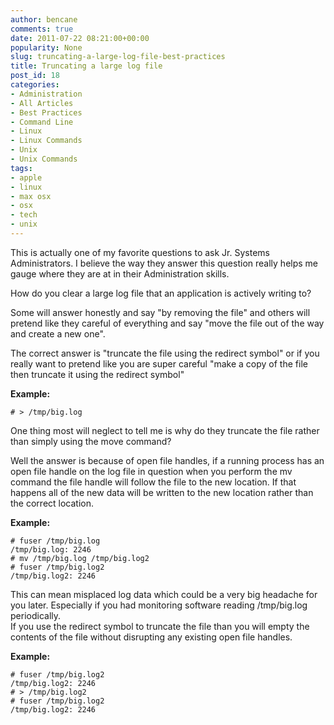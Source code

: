 ```yaml
---
author: bencane
comments: true
date: 2011-07-22 08:21:00+00:00
popularity: None
slug: truncating-a-large-log-file-best-practices
title: Truncating a large log file
post_id: 18
categories:
- Administration
- All Articles
- Best Practices
- Command Line
- Linux
- Linux Commands
- Unix
- Unix Commands
tags:
- apple
- linux
- max osx
- osx
- tech
- unix
---
```


This is actually one of my favorite questions to ask Jr. Systems Administrators. I believe the way they answer this question really helps me gauge where they are at in their Administration skills.

How do you clear a large log file that an application is actively writing to?

Some will answer honestly and say "by removing the file" and others will pretend like they careful of everything and say "move the file out of the way and create a new one".

The correct answer is "truncate the file using the redirect symbol" or if you really want to pretend like you are super careful "make a copy of the file then truncate it using the redirect symbol"

**Example:**

    # > /tmp/big.log

One thing most will neglect to tell me is why do they truncate the file rather than simply using the move command?

Well the answer is because of open file handles, if a running process has an open file handle on the log file in question when you perform the mv command the file handle will follow the file to the new location. If that happens all of the new data will be written to the new location rather than the correct location.

**Example:**

    # fuser /tmp/big.log  
    /tmp/big.log: 2246  
    # mv /tmp/big.log /tmp/big.log2  
    # fuser /tmp/big.log2 
    /tmp/big.log2: 2246

This can mean misplaced log data which could be a very big headache for you later. Especially if you had monitoring software reading /tmp/big.log periodically.  
If you use the redirect symbol to truncate the file than you will empty the contents of the file without disrupting any existing open file handles.  
  
**Example:**

    # fuser /tmp/big.log2  
    /tmp/big.log2: 2246  
    # > /tmp/big.log2 
    # fuser /tmp/big.log2  
    /tmp/big.log2: 2246
